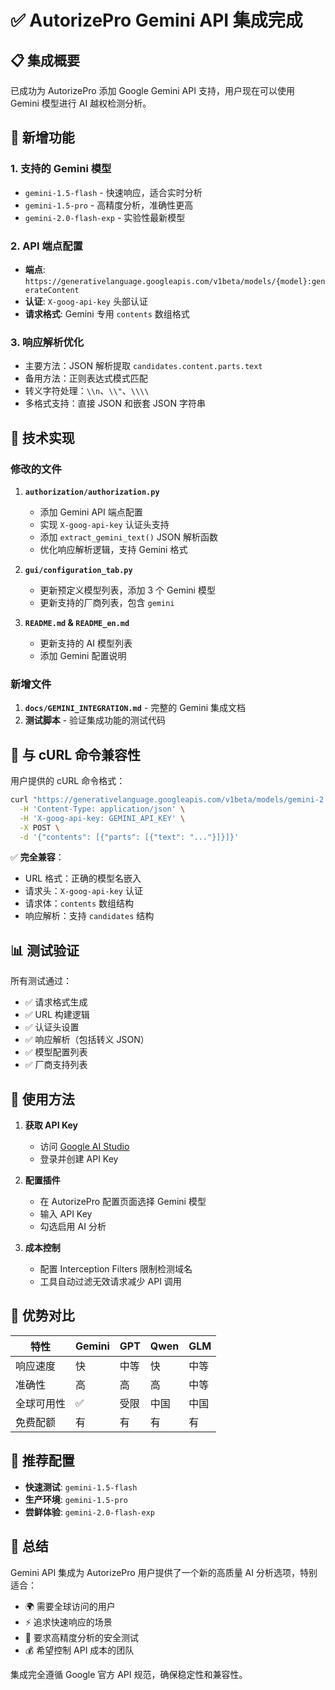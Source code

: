 # ✅ AutorizePro Gemini API 集成完成

## 📋 集成概要

已成功为 AutorizePro 添加 Google Gemini API 支持，用户现在可以使用 Gemini 模型进行 AI 越权检测分析。

## 🚀 新增功能

### 1. 支持的 Gemini 模型
- `gemini-1.5-flash` - 快速响应，适合实时分析
- `gemini-1.5-pro` - 高精度分析，准确性更高  
- `gemini-2.0-flash-exp` - 实验性最新模型

### 2. API 端点配置
- **端点**: `https://generativelanguage.googleapis.com/v1beta/models/{model}:generateContent`
- **认证**: `X-goog-api-key` 头部认证
- **请求格式**: Gemini 专用 `contents` 数组格式

### 3. 响应解析优化
- 主要方法：JSON 解析提取 `candidates.content.parts.text`
- 备用方法：正则表达式模式匹配
- 转义字符处理：`\\n`、`\\"`、`\\\\` 
- 多格式支持：直接 JSON 和嵌套 JSON 字符串

## 🔧 技术实现

### 修改的文件

1. **`authorization/authorization.py`**
   - 添加 Gemini API 端点配置
   - 实现 `X-goog-api-key` 认证头支持
   - 添加 `extract_gemini_text()` JSON 解析函数
   - 优化响应解析逻辑，支持 Gemini 格式

2. **`gui/configuration_tab.py`**
   - 更新预定义模型列表，添加 3 个 Gemini 模型
   - 更新支持的厂商列表，包含 `gemini`

3. **`README.md` & `README_en.md`**
   - 更新支持的 AI 模型列表
   - 添加 Gemini 配置说明

### 新增文件

1. **`docs/GEMINI_INTEGRATION.md`** - 完整的 Gemini 集成文档
2. **测试脚本** - 验证集成功能的测试代码

## 🎯 与 cURL 命令兼容性

用户提供的 cURL 命令格式：
```bash
curl "https://generativelanguage.googleapis.com/v1beta/models/gemini-2.0-flash:generateContent" \
  -H 'Content-Type: application/json' \
  -H 'X-goog-api-key: GEMINI_API_KEY' \
  -X POST \
  -d '{"contents": [{"parts": [{"text": "..."}]}]}'
```

✅ **完全兼容**：
- URL 格式：正确的模型名嵌入
- 请求头：`X-goog-api-key` 认证
- 请求体：`contents` 数组结构
- 响应解析：支持 `candidates` 结构

## 📊 测试验证

所有测试通过：
- ✅ 请求格式生成
- ✅ URL 构建逻辑  
- ✅ 认证头设置
- ✅ 响应解析（包括转义 JSON）
- ✅ 模型配置列表
- ✅ 厂商支持列表

## 🎪 使用方法

1. **获取 API Key**
   - 访问 [Google AI Studio](https://aistudio.google.com/)
   - 登录并创建 API Key

2. **配置插件**
   - 在 AutorizePro 配置页面选择 Gemini 模型
   - 输入 API Key
   - 勾选启用 AI 分析

3. **成本控制**
   - 配置 Interception Filters 限制检测域名
   - 工具自动过滤无效请求减少 API 调用

## 🔮 优势对比

| 特性 | Gemini | GPT | Qwen | GLM |
|------|---------|-----|------|-----|
| 响应速度 | 快 | 中等 | 快 | 中等 |
| 准确性 | 高 | 高 | 高 | 中等 |
| 全球可用性 | ✅ | 受限 | 中国 | 中国 |
| 免费配额 | 有 | 有 | 有 | 有 |

## 🌟 推荐配置

- **快速测试**: `gemini-1.5-flash`
- **生产环境**: `gemini-1.5-pro`  
- **尝鲜体验**: `gemini-2.0-flash-exp`

## 🎉 总结

Gemini API 集成为 AutorizePro 用户提供了一个新的高质量 AI 分析选项，特别适合：

- 🌍 需要全球访问的用户
- ⚡ 追求快速响应的场景  
- 🎯 要求高精度分析的安全测试
- 💰 希望控制 API 成本的团队

集成完全遵循 Google 官方 API 规范，确保稳定性和兼容性。
